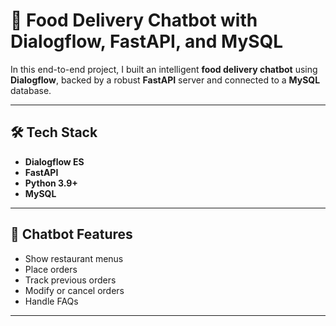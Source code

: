 # 🍔 Food Delivery Chatbot with Dialogflow, FastAPI, and MySQL

In this end-to-end project, I built an intelligent **food delivery chatbot** using **Dialogflow**, backed by a robust **FastAPI** server and connected to a **MySQL** database.

---

## 🛠️ Tech Stack

- **Dialogflow ES**
- **FastAPI**
- **Python 3.9+**
- **MySQL**

---

## 🤖 Chatbot Features

- Show restaurant menus
- Place orders
- Track previous orders
- Modify or cancel orders
- Handle FAQs

---
